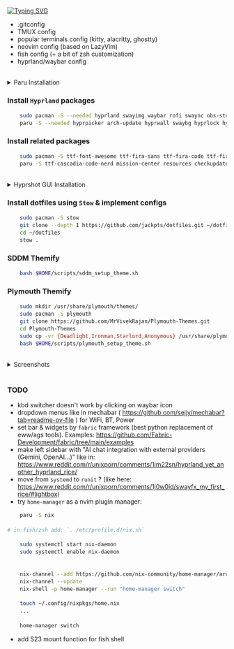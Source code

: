 [![Typing SVG](https://readme-typing-svg.demolab.com?font=Fira+Code&size=30&letterSpacing=tiny&duration=2000&pause=10000&color=F7F7F7&center=true&vCenter=true&width=435&lines=JackPts's+Dotfiles)](https://git.io/typing-svg)

- .gitconfig
- TMUX config
- popular terminals config (kitty, alacritty, ghostty)
- neovim config (based on LazyVim)
- fish config (+ a bit of zsh customization)
- hyprland/waybar config

<br />
<details close>
<summary>Paru Installation</summary>

```sh
    sudo pacman -S --needed base-devel
    git clone https://aur.archlinux.org/paru.git
    cd paru
    makepkg -si
```
</details>

### Install `Hyprland` packages

```bash
    sudo pacman -S --needed hyprland swayimg waybar rofi swaync obs-studio jq wl-clipboard libnotify copyq figlet gum xdg-desktop-portal xdg-desktop-portal-hyprland
    paru -S --needed hyprpicker arch-update hyprwall swaybg hyprlock hyprpicker scrot xclip hyprshot brightnessctl hyprpolkitagent hyprsunset hyprsysteminfo hypridle hyprswitch nwg-dock-hyprland swww waypaper walker-bin
```

### Install related packages

```bash
    sudo pacman -S ttf-font-awesome ttf-fira-sans ttf-fira-code ttf-firacode-nerd ttf-droid ttf-jetbrains-mono ttf-jetbrains-mono-nerd gnome-calendar mpd ncmpcpp networkmanager-dmenu brightnessctl ttf-firacode-nerd kdeconnect fastfetch neofetch curl nushell starship tmux cmatrix cowfortune power-profiles-daemon mpv
    paru -S ttf-cascadia-code-nerd mission-center resources checkupdates-with-aur ghostty rxfetch ttf-material-design-icons ttf-maple-beta chafa wf-recorder
```

<br />
<details close>
<summary>Hyprshot GUI Installation</summary>

```sh
    git clone https://github.com/s-adi-dev/hyprshot-gui.git
    cd hyprshot-gui
    ./install.sh
```
</details>

### Install dotfiles using `Stow` & implement configs

```bash
    sudo pacman -S stow
    git clone --depth 1 https://github.com/jackpts/dotfiles.git ~/dotfiles
    cd ~/dotfiles
    stow .
```

### SDDM Themify

```bash
    bash $HOME/scripts/sddm_setup_theme.sh
```

### Plymouth Themify

```bash
    sudo mkdir /usr/share/plymouth/themes/
    sudo pacman -S plymouth
    git clone https://github.com/MrVivekRajan/Plymouth-Themes.git
    cd Plymouth-Themes
    sudo cp -vr {Deadlight,Ironman,Starlord,Anonymous} /usr/share/plymouth/themes/
    bash $HOME/scripts/plymouth_setup_theme.sh
```

<br />
<details close>
<summary>Screenshots</summary>
    <p align="center">
        <img src="assets/2025-01-13-171759_hyprshot.jpg" />
        <br />
        <img src="assets/2025-01-13-173201_hyprshot.jpg" />
        <br />
        <img src="assets/lock_screen.jpg" />
    </p>
</details>
<br />

### TODO

- kbd switcher doesn't work by clicking on waybar icon
- dropdown menus like in mechabar ( <https://github.com/sejjy/mechabar?tab=readme-ov-file> ) for WiFi, BT, Power
- set bar & widgets by `fabric` framework (best python replacement of eww/ags tools). Examples: <https://github.com/Fabric-Development/fabric/tree/main/examples>
- make left sidebar with "AI chat integration with external providers (Gemini, OpenAI...)" like in: <https://www.reddit.com/r/unixporn/comments/1im22sn/hyprland_yet_another_hyprland_rice/>
- move from `systemd` to `runit` ? (like here: <https://www.reddit.com/r/unixporn/comments/1j0w0id/swayfx_my_first_rice/#lightbox>)
- try `home-manager` as a nvim plugin manager:
```sh
    paru -S nix

# in fish/zsh add: `. /etc/profile.d/nix.sh`

    sudo systemctl start nix-daemon
    sudo systemctl enable nix-daemon


    nix-channel --add https://github.com/nix-community/home-manager/archive/release-24_05.tar.gz home-manager
    nix-channel --update
    nix-shell -p home-manager --run "home-manager switch"

    touch ~/.config/nixpkgs/home.nix
    ...

    home-manager switch
```
- add S23 mount function for fish shell
